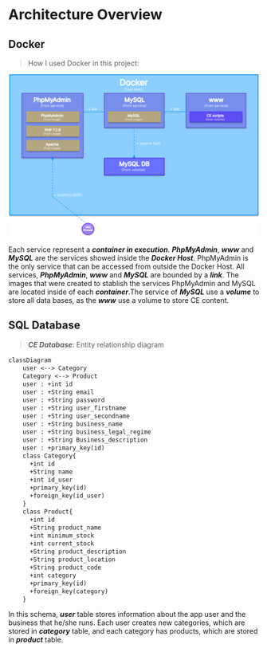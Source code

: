 # Architecture Overview

## Docker

>How I used Docker in this project:

![docker_diagram](../img/ce/ce_organization.png)

Each service represent a ***container in execution***. ***PhpMyAdmin***, ***www*** and ***MySQL*** are the services showed inside the ***Docker Host***. PhpMyAdmin is the only service that can be accessed from outside the Docker Host. All services, ***PhpMyAdmin***, ***www*** and ***MySQL*** are bounded by a ***link***. The images that were created to stablish the services PhpMyAdmin and MySQL are located inside of each ***container***.The service of ***MySQL*** use a ***volume*** to store all data bases, as the ***www*** use a volume to store CE content.

## SQL Database

> ***CE Database***: Entity relationship diagram

```mermaid
classDiagram
    user <--> Category
    Category <--> Product
    user : +int id
    user : +String email
    user : +String password
    user : +String user_firstname
    user : +String user_secondname
    user : +String business_name
    user : +String business_legal_regime
    user : +String Business_description
    user : +primary_key(id)
    class Category{
      +int id
      +String name
      +int id_user
      +primary_key(id)
      +foreign_key(id_user)
    }
    class Product{
      +int id
      +String product_name
      +int minimum_stock
      +int current_stock
      +String product_description
      +String product_location
      +String product_code
      +int category
      +primary_key(id)
      +foreign_key(category)
    }
```

In this schema, ***user*** table stores information about the app user and the business that he/she runs. Each user creates new categories, which are stored in ***category*** table, and each category has products, which are stored in ***product*** table.
